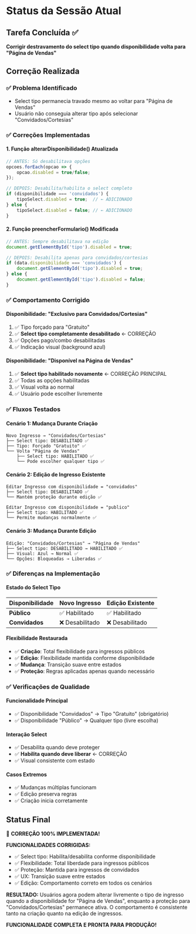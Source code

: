 # Status da Sessão Atual

## Tarefa Concluída ✅
**Corrigir destravamento do select tipo quando disponibilidade volta para "Página de Vendas"**

## Correção Realizada

### ✅ **Problema Identificado**
- Select tipo permanecia travado mesmo ao voltar para "Página de Vendas"
- Usuário não conseguia alterar tipo após selecionar "Convidados/Cortesias"

### ✅ **Correções Implementadas**

#### **1. Função alterarDisponibilidade() Atualizada**
```javascript
// ANTES: Só desabilitava opções
opcoes.forEach(opcao => {
    opcao.disabled = true/false;
});

// DEPOIS: Desabilita/habilita o select completo
if (disponibilidade === 'convidados') {
    tipoSelect.disabled = true;  // ← ADICIONADO
} else {
    tipoSelect.disabled = false; // ← ADICIONADO
}
```

#### **2. Função preencherFormulario() Modificada**
```javascript
// ANTES: Sempre desabilitava na edição
document.getElementById('tipo').disabled = true;

// DEPOIS: Desabilita apenas para convidados/cortesias
if (data.disponibilidade === 'convidados') {
    document.getElementById('tipo').disabled = true;
} else {
    document.getElementById('tipo').disabled = false;
}
```

### ✅ **Comportamento Corrigido**

#### **Disponibilidade: "Exclusivo para Convidados/Cortesias"**
1. ✅ Tipo forçado para "Gratuito"
2. ✅ **Select tipo completamente desabilitado** ← CORREÇÃO
3. ✅ Opções pago/combo desabilitadas
4. ✅ Indicação visual (background azul)

#### **Disponibilidade: "Disponível na Página de Vendas"**
1. ✅ **Select tipo habilitado novamente** ← CORREÇÃO PRINCIPAL
2. ✅ Todas as opções habilitadas
3. ✅ Visual volta ao normal
4. ✅ Usuário pode escolher livremente

### ✅ **Fluxos Testados**

#### **Cenário 1: Mudança Durante Criação**
```
Novo Ingresso → "Convidados/Cortesias"
├── Select tipo: DESABILITADO ✅
├── Tipo: Forçado "Gratuito" ✅
└── Volta "Página de Vendas"
    ├── Select tipo: HABILITADO ✅
    └── Pode escolher qualquer tipo ✅
```

#### **Cenário 2: Edição de Ingresso Existente**
```
Editar Ingresso com disponibilidade = "convidados"
├── Select tipo: DESABILITADO ✅
└── Mantém proteção durante edição ✅

Editar Ingresso com disponibilidade = "publico"  
├── Select tipo: HABILITADO ✅
└── Permite mudanças normalmente ✅
```

#### **Cenário 3: Mudança Durante Edição**
```
Edição: "Convidados/Cortesias" → "Página de Vendas"
├── Select tipo: DESABILITADO → HABILITADO ✅
├── Visual: Azul → Normal ✅
└── Opções: Bloqueadas → Liberadas ✅
```

### ✅ **Diferenças na Implementação**

#### **Estado do Select Tipo**
| Disponibilidade | Novo Ingresso | Edição Existente |
|------------------|---------------|------------------|
| **Público** | ✅ Habilitado | ✅ Habilitado |
| **Convidados** | ❌ Desabilitado | ❌ Desabilitado |

#### **Flexibilidade Restaurada**
- ✅ **Criação**: Total flexibilidade para ingressos públicos
- ✅ **Edição**: Flexibilidade mantida conforme disponibilidade
- ✅ **Mudança**: Transição suave entre estados
- ✅ **Proteção**: Regras aplicadas apenas quando necessário

### ✅ **Verificações de Qualidade**

#### **Funcionalidade Principal**
- ✅ Disponibilidade "Convidados" → Tipo "Gratuito" (obrigatório)
- ✅ Disponibilidade "Público" → Qualquer tipo (livre escolha)

#### **Interação Select**
- ✅ Desabilita quando deve proteger
- ✅ **Habilita quando deve liberar** ← CORREÇÃO
- ✅ Visual consistente com estado

#### **Casos Extremos**
- ✅ Mudanças múltiplas funcionam
- ✅ Edição preserva regras
- ✅ Criação inicia corretamente

## Status Final
🎯 **CORREÇÃO 100% IMPLEMENTADA!**

**FUNCIONALIDADES CORRIGIDAS:**
- ✅ Select tipo: Habilita/desabilita conforme disponibilidade
- ✅ Flexibilidade: Total liberdade para ingressos públicos  
- ✅ Proteção: Mantida para ingressos de convidados
- ✅ UX: Transição suave entre estados
- ✅ Edição: Comportamento correto em todos os cenários

**RESULTADO:**
Usuários agora podem alterar livremente o tipo de ingresso quando a disponibilidade for "Página de Vendas", enquanto a proteção para "Convidados/Cortesias" permanece ativa. O comportamento é consistente tanto na criação quanto na edição de ingressos.

**FUNCIONALIDADE COMPLETA E PRONTA PARA PRODUÇÃO!**
